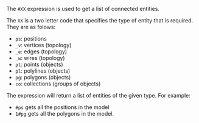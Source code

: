 The `#XX` expression  is used to get a list of connected entities. 

The `XX` is a two letter code that specifies the type of entity that is required. They are as folows:
* `ps`: positions
* `_v`: vertices (topology)
* `_e`: edges (topology)
* `_w`: wires (topology)
* `pt`: points (objects)
* `pl`: polylines (objects)
* `pg`: polygons (objects)
* `co`: collections (groups of objects)

The expression will return a list of entities of the given type. For example:

* `#ps` gets all the positions in the model
* `1#pg` gets all the polygons in the model.
